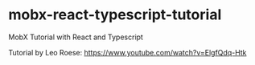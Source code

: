 # mobx-react-typescript-tutorial

MobX Tutorial with React and Typescript

Tutorial by Leo Roese: <https://www.youtube.com/watch?v=ElgfQdq-Htk>
